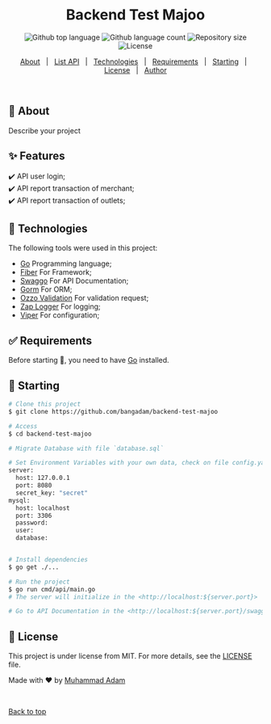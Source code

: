 <h1 align="center">Backend Test Majoo</h1>

<p align="center">
  <img alt="Github top language" src="https://img.shields.io/github/languages/top/bangadam/backend-test-majoo?color=56BEB8">

  <img alt="Github language count" src="https://img.shields.io/github/languages/count/bangadam/backend-test-majoo?color=56BEB8">

  <img alt="Repository size" src="https://img.shields.io/github/repo-size/bangadam/backend-test-majoo?color=56BEB8">

  <img alt="License" src="https://img.shields.io/github/license/bangadam/backend-test-majoo?color=56BEB8">

  <!-- <img alt="Github issues" src="https://img.shields.io/github/issues/bangadam/backend-test-majoo?color=56BEB8" /> -->

  <!-- <img alt="Github forks" src="https://img.shields.io/github/forks/bangadam/backend-test-majoo?color=56BEB8" /> -->

  <!-- <img alt="Github stars" src="https://img.shields.io/github/stars/bangadam/backend-test-majoo?color=56BEB8" /> -->
</p>

<!-- Status -->

<!-- <h4 align="center"> 
	🚧  Backend Test Majoo 🚀 Under construction...  🚧
</h4> 

<hr> -->

<p align="center">
  <a href="#dart-about">About</a> &#xa0; | &#xa0; 
  <a href="#sparkles-features">List API</a> &#xa0; | &#xa0;
  <a href="#rocket-technologies">Technologies</a> &#xa0; | &#xa0;
  <a href="#white_check_mark-requirements">Requirements</a> &#xa0; | &#xa0;
  <a href="#checkered_flag-starting">Starting</a> &#xa0; | &#xa0;
  <a href="#memo-license">License</a> &#xa0; | &#xa0;
  <a href="https://github.com/bangadam" target="_blank">Author</a>
</p>

<br>

## :dart: About ##

Describe your project

## :sparkles: Features ##

:heavy_check_mark: API user login;\
:heavy_check_mark: API report transaction of merchant;\
:heavy_check_mark: API report transaction of outlets;

## :rocket: Technologies ##

The following tools were used in this project:

- [Go](https://go.dev) Programming language;
- [Fiber](https://docs.gofiber.io/) For Framework;
- [Swaggo](https://github.com/swaggo/swag) For API Documentation;
- [Gorm](http://gorm.io/index.html) For ORM;
- [Ozzo Validation](https://github.com/go-ozzo/ozzo-validation) For validation request;
- [Zap Logger](https://pkg.go.dev/go.uber.org/zap) For logging;
- [Viper](https://github.com/spf13/viper) For configuration;

## :white_check_mark: Requirements ##

Before starting :checkered_flag:, you need to have [Go](https://go.dev) installed.

## :checkered_flag: Starting ##

```bash
# Clone this project
$ git clone https://github.com/bangadam/backend-test-majoo

# Access
$ cd backend-test-majoo

# Migrate Database with file `database.sql`

# Set Environment Variables with your own data, check on file config.yaml
server:
  host: 127.0.0.1
  port: 8080
  secret_key: "secret"
mysql:
  host: localhost
  port: 3306
  password: 
  user: 
  database: 


# Install dependencies
$ go get ./...

# Run the project
$ go run cmd/api/main.go
# The server will initialize in the <http://localhost:${server.port}>

# Go to API Documentation in the <http://localhost:${server.port}/swagger/index.html>
```

## :memo: License ##

This project is under license from MIT. For more details, see the [LICENSE](LICENSE.md) file.


Made with :heart: by <a href="https://github.com/bangadam" target="_blank">Muhammad Adam</a>

&#xa0;

<a href="#top">Back to top</a>
